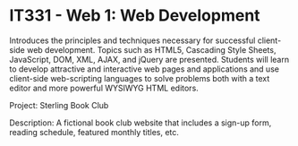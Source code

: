 # IT331 - Web 1: Web Development

Introduces the principles and techniques necessary for successful client-side web development. Topics such as HTML5, Cascading Style Sheets, JavaScript, DOM, XML, AJAX, and jQuery are presented. Students will learn to develop attractive and interactive web pages and applications and use client-side web-scripting languages to solve problems both with a text editor and more powerful WYSIWYG HTML editors.


Project: Sterling Book Club

Description: A fictional book club website that includes a sign-up form, reading schedule, featured monthly titles, etc.

